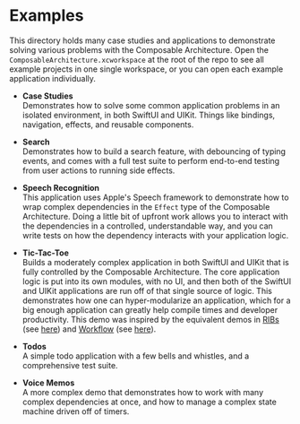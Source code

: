 # Examples

This directory holds many case studies and applications to demonstrate solving various problems with the Composable Architecture. Open the `ComposableArchitecture.xcworkspace` at the root of the repo to see all example projects in one single workspace, or you can open each example application individually.

* **Case Studies**
  <br> Demonstrates how to solve some common application problems in an isolated environment, in both SwiftUI and UIKit. Things like bindings, navigation, effects, and reusable components.

* **Search**
  <br> Demonstrates how to build a search feature, with debouncing of typing events, and comes with a full test suite to perform end-to-end testing from user actions to running side effects.

* **Speech Recognition**
  <br> This application uses Apple's Speech framework to demonstrate how to wrap complex dependencies in the `Effect` type of the Composable Architecture. Doing a little bit of upfront work allows you to interact with the dependencies in a controlled, understandable way, and you can write tests on how the dependency interacts with your application logic.

* **Tic-Tac-Toe**
  <br> Builds a moderately complex application in both SwiftUI and UIKit that is fully controlled by the Composable Architecture. The core application logic is put into its own modules, with no UI, and then both of the SwiftUI and UIKit applications are run off of that single source of logic. This demonstrates how one can hyper-modularize an application, which for a big enough application can greatly help compile times and developer productivity. This demo was inspired by the equivalent demos in [RIBs](http://github.com/uber/RIBs) (see [here](https://github.com/uber/RIBs/tree/master/ios/tutorials/tutorial4-completed)) and [Workflow](https://github.com/square/workflow/) (see [here](https://github.com/square/workflow-swift/tree/main/Samples/TicTacToe)).

* **Todos**
  <br> A simple todo application with a few bells and whistles, and a comprehensive test suite.

* **Voice Memos**
  <br> A more complex demo that demonstrates how to work with many complex dependencies at once, and how to manage a complex state machine driven off of timers.
